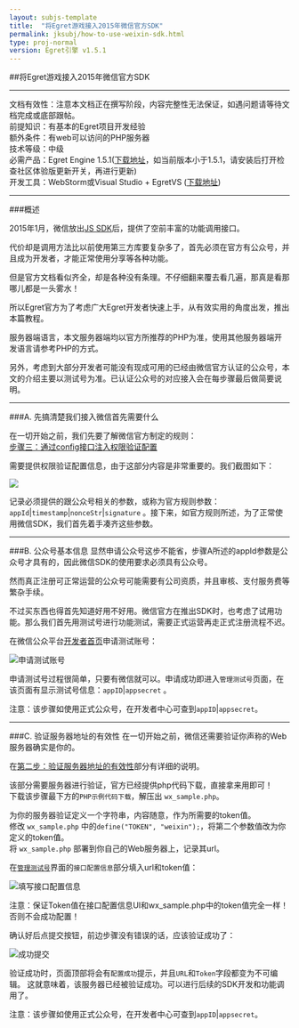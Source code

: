 ```yaml
---
layout: subjs-template
title:  "将Egret游戏接入2015年微信官方SDK"
permalink: jksubj/how-to-use-weixin-sdk.html
type: proj-normal
version: Egret引擎 v1.5.1
---
```

       
          
        
      
##将Egret游戏接入2015年微信官方SDK
     
      
    
------
文档有效性：注意本文档正在撰写阶段，内容完整性无法保证，如遇问题请等待文档完成或底部跟帖。           
前提知识：有基本的Egret项目开发经验         
额外条件：有web可以访问的PHP服务器     
技术等级：中级             
必需产品：Egret Engine 1.5.1(<a href="http://www.egret-labs.org/egretengine" target="_blank">下载地址</a>，如当前版本小于1.5.1，请安装后打开检查社区体验版更新开关，再进行更新)       
开发工具：WebStorm或Visual Studio + EgretVS (<a href="http://www.egret-labs.org/egretvs" target="_blank">下载地址</a>)        
          
      
    
------


###概述

2015年1月，微信放出[JS SDK](http://mp.weixin.qq.com/wiki/)后，提供了空前丰富的功能调用接口。

代价却是调用方法比以前使用第三方库要复杂多了，首先必须在官方有公众号，并且成为开发者，才能正常使用分享等各种功能。
     
但是官方文档看似齐全，却是各种没有条理。不仔细翻来覆去看几遍，那真是看那哪儿都是一头雾水！
    
所以Egret官方为了考虑广大Egret开发者快速上手，从有效实用的角度出发，推出本篇教程。
   
服务器端语言，本文服务器端均以官方所推荐的PHP为准，使用其他服务器端开发语言请参考PHP的方式。 
   
另外，考虑到大部分开发者可能没有现成可用的已经由微信官方认证的公众号，本文的介绍主要以测试号为准。已认证公众号的对应接入会在每步骤最后做简要说明。
    
------
###A. 先搞清楚我们接入微信首先需要什么   
   
在一切开始之前，我们先要了解微信官方制定的规则：   
[步骤三：通过config接口注入权限验证配置](http://mp.weixin.qq.com/wiki/7/aaa137b55fb2e0456bf8dd9148dd613f.html#.E6.AD.A5.E9.AA.A4.E4.B8.89.EF.BC.9A.E9.80.9A.E8.BF.87config.E6.8E.A5.E5.8F.A3.E6.B3.A8.E5.85.A5.E6.9D.83.E9.99.90.E9.AA.8C.E8.AF.81.E9.85.8D.E7.BD.AE)

需要提供权限验证配置信息，由于这部分内容是非常重要的。我们截图如下：         
          
![]({{site.baseurl}}/assets/img-subj/how-to-use-weixin-sdk/02-official-config-comments.jpg)

记录必须提供的跟公众号相关的参数，或称为官方规则参数： `appId`|`timestamp`|`nonceStr`|`signature` 。接下来，如官方规则所述，为了正常使用微信SDK，我们首先着手凑齐这些参数。
       
      
------
###B. 公众号基本信息
显然申请公众号这步不能省，步骤A所述的appId参数是公众号才具有的，因此微信SDK的使用要求必须具有公众号。   
   
然而真正注册可正常运营的公众号可能需要有公司资质，并且审核、支付服务费等繁杂手续。  
   
不过买东西也得首先知道好用不好用。微信官方在推出SDK时，也考虑了试用功能。那么我们首先用测试号进行功能测试，需要正式运营再走正式注册流程不迟。  
   
在微信公众平台[开发者首页](http://mp.weixin.qq.com/wiki/home/)申请测试账号：      
        
![申请测试账号]({{site.baseurl}}/assets/img-subj/how-to-use-weixin-sdk/01-application-test-account.jpg)  
    
申请测试号过程很简单，只要有微信就可以。申请成功即进入```管理测试号```页面，在该页面有显示测试号信息：`appID`|`appsecret` 。        
    
          
注意：该步骤如使用正式公众号，在开发者中心可查到`appID`|`appsecret`。
    

------
###C. 验证服务器地址的有效性
在一切开始之前，微信还需要验证你声称的Web服务器确实是你的。
   
在[第二步：验证服务器地址的有效性](http://mp.weixin.qq.com/wiki/17/2d4265491f12608cd170a95559800f2d.html#.E7.AC.AC.E4.BA.8C.E6.AD.A5.EF.BC.9A.E9.AA.8C.E8.AF.81.E6.9C.8D.E5.8A.A1.E5.99.A8.E5.9C.B0.E5.9D.80.E7.9A.84.E6.9C.89.E6.95.88.E6.80.A7)部分有详细的说明。  
    
该部分需要服务器进行验证，官方已经提供php代码下载，直接拿来用即可！    
下载该步骤最下方的```PHP示例代码下载```，解压出 `wx_sample.php`。   
     
为你的服务器验证定义一个字符串，内容随意，作为所需要的token值。   
修改 `wx_sample.php` 中的```define("TOKEN", "weixin");```，将第二个参数值改为你定义的token值。   
将 `wx_sample.php` 部署到你自己的Web服务器上，记录其url。   
    
在[```管理测试号```](http://mp.weixin.qq.com/debug/cgi-bin/sandboxinfo?action=showinfo&t=sandbox/index)界面的```接口配置信息```部分填入url和token值：      
        
![填写接口配置信息]({{site.baseurl}}/assets/img-subj/how-to-use-weixin-sdk/03-validate-server.jpg)
          
注意：保证Token值在接口配置信息UI和wx_sample.php中的token值完全一样！否则不会成功配置！
      
确认好后点提交按钮，前边步骤没有错误的话，应该验证成功了：       
       
![成功提交]({{site.baseurl}}/assets/img-subj/how-to-use-weixin-sdk/04-validate-server-success.jpg)     
       
验证成功时，页面顶部将会有```配置成功```提示，并且```URL```和```Token```字段都变为不可编辑。
这就意味着，该服务器已经被验证成功。可以进行后续的SDK开发和功能调用了。     
       
       
注意：该步骤如使用正式公众号，在开发者中心可查到`appID`|`appsecret`。       
      

>
>
>
>
>
>
>
>
